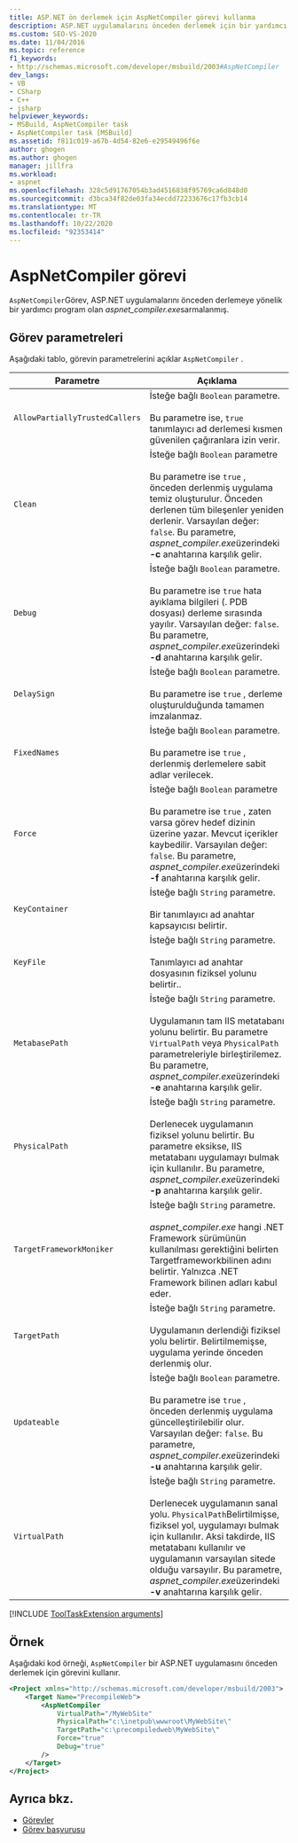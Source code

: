 ```yaml
---
title: ASP.NET ön derlemek için AspNetCompiler görevi kullanma
description: ASP.NET uygulamalarını önceden derlemek için bir yardımcı program olan aspnet_compiler.exe kaydırmak için MSBuild AspNetCompiler görevini kullanın.
ms.custom: SEO-VS-2020
ms.date: 11/04/2016
ms.topic: reference
f1_keywords:
- http://schemas.microsoft.com/developer/msbuild/2003#AspNetCompiler
dev_langs:
- VB
- CSharp
- C++
- jsharp
helpviewer_keywords:
- MSBuild, AspNetCompiler task
- AspNetCompiler task [MSBuild]
ms.assetid: f811c019-a67b-4d54-82e6-e29549496f6e
author: ghogen
ms.author: ghogen
manager: jillfra
ms.workload:
- aspnet
ms.openlocfilehash: 328c5d91767054b3ad4516838f95769ca6d848d0
ms.sourcegitcommit: d3bca34f82de03fa34ecdd72233676c17fb3cb14
ms.translationtype: MT
ms.contentlocale: tr-TR
ms.lasthandoff: 10/22/2020
ms.locfileid: "92353414"
---
```

# <a name="aspnetcompiler-task"></a>AspNetCompiler görevi

`AspNetCompiler`Görev, ASP.NET uygulamalarını önceden derlemeye yönelik bir yardımcı program olan *aspnet_compiler.exe*sarmalanmış.

## <a name="task-parameters"></a>Görev parametreleri

Aşağıdaki tablo, görevin parametrelerini açıklar `AspNetCompiler` .

|Parametre|Açıklama|
|---------------|-----------------|
|`AllowPartiallyTrustedCallers`|İsteğe bağlı `Boolean` parametre.<br /><br /> Bu parametre ise, `true` tanımlayıcı ad derlemesi kısmen güvenilen çağıranlara izin verir.|
|`Clean`|İsteğe bağlı `Boolean` parametre<br /><br /> Bu parametre ise `true` , önceden derlenmiş uygulama temiz oluşturulur. Önceden derlenen tüm bileşenler yeniden derlenir. Varsayılan değer: `false`. Bu parametre, *aspnet_compiler.exe*üzerindeki **-c** anahtarına karşılık gelir.|
|`Debug`|İsteğe bağlı `Boolean` parametre.<br /><br /> Bu parametre ise `true` hata ayıklama bilgileri (. PDB dosyası) derleme sırasında yayılır. Varsayılan değer: `false`. Bu parametre, *aspnet_compiler.exe*üzerindeki **-d** anahtarına karşılık gelir.|
|`DelaySign`|İsteğe bağlı `Boolean` parametre.<br /><br /> Bu parametre ise `true` , derleme oluşturulduğunda tamamen imzalanmaz.|
|`FixedNames`|İsteğe bağlı `Boolean` parametre.<br /><br /> Bu parametre ise `true` , derlenmiş derlemelere sabit adlar verilecek.|
|`Force`|İsteğe bağlı `Boolean` parametre<br /><br /> Bu parametre ise `true` , zaten varsa görev hedef dizinin üzerine yazar. Mevcut içerikler kaybedilir. Varsayılan değer: `false`. Bu parametre, *aspnet_compiler.exe*üzerindeki **-f** anahtarına karşılık gelir.|
|`KeyContainer`|İsteğe bağlı `String` parametre.<br /><br /> Bir tanımlayıcı ad anahtar kapsayıcısı belirtir.|
|`KeyFile`|İsteğe bağlı `String` parametre.<br /><br /> Tanımlayıcı ad anahtar dosyasının fiziksel yolunu belirtir..|
|`MetabasePath`|İsteğe bağlı `String` parametre.<br /><br /> Uygulamanın tam IIS metatabanı yolunu belirtir. Bu parametre `VirtualPath` veya `PhysicalPath` parametreleriyle birleştirilemez. Bu parametre, *aspnet_compiler.exe*üzerindeki **-e** anahtarına karşılık gelir.|
|`PhysicalPath`|İsteğe bağlı `String` parametre.<br /><br /> Derlenecek uygulamanın fiziksel yolunu belirtir. Bu parametre eksikse, IIS metatabanı uygulamayı bulmak için kullanılır. Bu parametre, *aspnet_compiler.exe*üzerindeki **-p** anahtarına karşılık gelir.|
|`TargetFrameworkMoniker`|İsteğe bağlı `String` parametre.<br /><br /> *aspnet_compiler.exe* hangi .NET Framework sürümünün kullanılması gerektiğini belirten Targetframeworkbilinen adını belirtir. Yalnızca .NET Framework bilinen adları kabul eder.|
|`TargetPath`|İsteğe bağlı `String` parametre.<br /><br /> Uygulamanın derlendiği fiziksel yolu belirtir. Belirtilmemişse, uygulama yerinde önceden derlenmiş olur.|
|`Updateable`|İsteğe bağlı `Boolean` parametre.<br /><br /> Bu parametre ise `true` , önceden derlenmiş uygulama güncelleştirilebilir olur.  Varsayılan değer: `false`. Bu parametre, *aspnet_compiler.exe*üzerindeki **-u** anahtarına karşılık gelir.|
|`VirtualPath`|İsteğe bağlı `String` parametre.<br /><br /> Derlenecek uygulamanın sanal yolu. `PhysicalPath`Belirtilmişse, fiziksel yol, uygulamayı bulmak için kullanılır. Aksi takdirde, IIS metatabanı kullanılır ve uygulamanın varsayılan sitede olduğu varsayılır. Bu parametre, *aspnet_compiler.exe*üzerindeki **-v** anahtarına karşılık gelir.|

[!INCLUDE [ToolTaskExtension arguments](includes/tooltaskextension-base-params.md)]

## <a name="example"></a>Örnek

Aşağıdaki kod örneği, `AspNetCompiler` bir ASP.NET uygulamasını önceden derlemek için görevini kullanır.

```xml
<Project xmlns="http://schemas.microsoft.com/developer/msbuild/2003">
    <Target Name="PrecompileWeb">
        <AspNetCompiler
            VirtualPath="/MyWebSite"
            PhysicalPath="c:\inetpub\wwwroot\MyWebSite\"
            TargetPath="c:\precompiledweb\MyWebSite\"
            Force="true"
            Debug="true"
        />
    </Target>
</Project>
```

## <a name="see-also"></a>Ayrıca bkz.

* [Görevler](../msbuild/msbuild-tasks.md)
* [Görev başvurusu](../msbuild/msbuild-task-reference.md)
